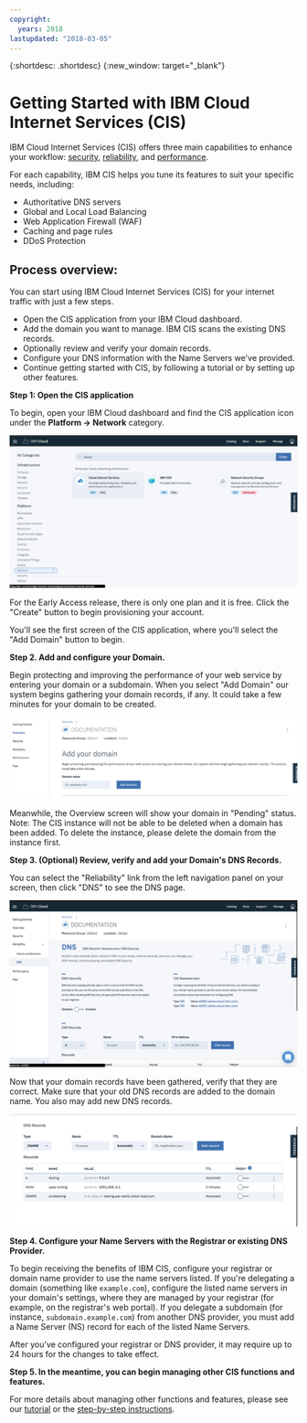 ```yaml
---
copyright:
  years: 2018
lastupdated: "2018-03-05"
---
```


{:shortdesc: .shortdesc}
{:new_window: target="_blank"}

# Getting Started with IBM Cloud Internet Services (CIS)

IBM Cloud Internet Services (CIS) offers three main capabilities to enhance your workflow: [security](managing-for-security.html), [reliability](managing-for-reliability.html), and [performance](managing-for-performance.html).

For each capability, IBM CIS helps you tune its features to suit your specific needs, including:

 * Authoritative DNS servers
 * Global and Local Load Balancing
 * Web Application Firewall (WAF)
 * Caching and page rules
 * DDoS Protection

## Process overview:

You can start using IBM Cloud Internet Services (CIS) for your internet traffic with just a few steps.

 * Open the CIS application from your IBM Cloud dashboard.
 * Add the domain you want to manage. IBM CIS scans the existing DNS records.
 * Optionally review and verify your domain records.
 * Configure your DNS information with the Name Servers we've provided.
 * Continue getting started with CIS, by following a tutorial or by setting up other features.

**Step 1: Open the CIS application**

To begin, open your IBM Cloud dashboard and find the CIS application icon under the **Platform -> Network** category.

![Catalog](images/catalog-cis-tile.png)

For the Early Access release, there is only one plan and it is free. Click the "Create" button to begin provisioning your account.

You'll see the first screen of the CIS application, where you'll select the "Add Domain" button to begin.

**Step 2. Add and configure your Domain.**

Begin protecting and improving the performance of your web service by entering your domain or a subdomain. When you select "Add Domain" our system begins gathering your domain records, if any. It could take a few minutes for your domain to be created.

![Getting Started](images/overview-add-domain.png)

Meanwhile, the Overview screen will show your domain in "Pending" status.
Note: The CIS instance will not be able to be deleted when a domain has been added. To delete the instance, please delete the domain from the instance first.

**Step 3. (Optional) Review, verify and add your Domain's DNS Records.**

You can select the "Reliability" link from the left navigation panel on your screen, then click "DNS" to see the DNS page.

![Secure DNS](images/dns/dns-page.png)

Now that your domain records have been gathered, verify that they are correct. Make sure that your old DNS records are added to the domain name. You also may add new DNS records.

![Secure DNS](images/dns/list-dns-records.png)

**Step 4. Configure your Name Servers with the Registrar or existing DNS Provider.**

To begin receiving the benefits of IBM CIS, configure your registrar or domain name provider to use the name servers listed. If you're delegating a domain (something like `example.com`), configure the listed name servers in your domain's settings, where they are managed by your registrar (for example, on the registrar's web portal). If you delegate a subdomain (for instance, `subdomain.example.com`) from another DNS provider, you must add a Name Server (NS) record for each of the listed Name Servers.

After you've configured your registrar or DNS provider, it may require up to 24 hours for the changes to take effect.

**Step 5. In the meantime, you can begin managing other CIS functions and features.**

For more details about managing other functions and features, please see our [tutorial](caching-tutorial.html) or the [step-by-step instructions](how-to.html).
